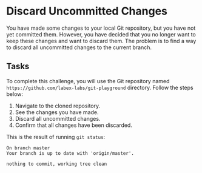 # Discard Uncommitted Changes

You have made some changes to your local Git repository, but you have not yet committed them. However, you have decided that you no longer want to keep these changes and want to discard them. The problem is to find a way to discard all uncommitted changes to the current branch.

## Tasks

To complete this challenge, you will use the Git repository named `https://github.com/labex-labs/git-playground` directory. Follow the steps below:

1. Navigate to the cloned repository.
2. See the changes you have made.
3. Discard all uncommitted changes.
4. Confirm that all changes have been discarded.

This is the result of running `git status`:

```shell
On branch master
Your branch is up to date with 'origin/master'.

nothing to commit, working tree clean
```
